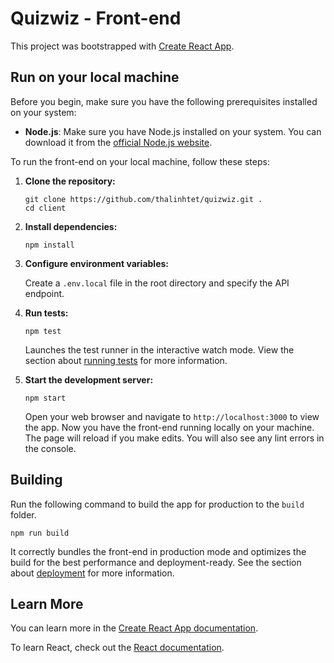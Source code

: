 # Quizwiz - Front-end

This project was bootstrapped with [Create React App](https://github.com/facebook/create-react-app).

## Run on your local machine

Before you begin, make sure you have the following prerequisites installed on your system:

- **Node.js**: Make sure you have Node.js installed on your system. You can download it from the [official Node.js website](https://nodejs.org/).

To run the front-end on your local machine, follow these steps:

1. **Clone the repository:**

    ```
    git clone https://github.com/thalinhtet/quizwiz.git .
    cd client
    ```

2. **Install dependencies:**

    ```
    npm install
    ```

3. **Configure environment variables:**

    Create a `.env.local` file in the root directory and specify the API endpoint.

4. **Run tests:**

    ```
    npm test
    ```

    Launches the test runner in the interactive watch mode. View the section about [running tests](https://facebook.github.io/create-react-app/docs/running-tests) for more information.

5. **Start the development server:**

    ```
    npm start
    ```

    Open your web browser and navigate to `http://localhost:3000` to view the app. Now you have the front-end running locally on your machine. The page will reload if you make edits. You will also see any lint errors in the console.

## Building

Run the following command to build the app for production to the `build` folder.

```
npm run build
```

It correctly bundles the front-end in production mode and optimizes the build for the best performance and deployment-ready. See the section about [deployment](https://facebook.github.io/create-react-app/docs/deployment) for more information.

## Learn More

You can learn more in the [Create React App documentation](https://facebook.github.io/create-react-app/docs/getting-started).

To learn React, check out the [React documentation](https://reactjs.org/).
